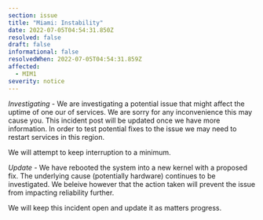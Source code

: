 ```yaml
---
section: issue
title: "Miami: Instability"
date: 2022-07-05T04:54:31.850Z
resolved: false
draft: false
informational: false
resolvedWhen: 2022-07-05T04:54:31.859Z
affected:
  - MIM1
severity: notice
---
```

*Investigating* - We are investigating a potential issue that might affect the uptime of one our of services. We are sorry for any inconvenience this may cause you. This incident post will be updated once we have more information. In order to test potential fixes to the issue we may need to restart services in this region.

We will attempt to keep interruption to a minimum.

*Update* - We have rebooted the system into a new kernel with a proposed fix. The underlying cause (potentially hardware) continues to be investigated. We beleive however that the action taken will prevent the issue from impacting reliability further.

We will keep this incident open and update it as matters progress.